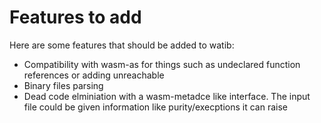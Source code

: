 # Features to add
Here are some features that should be added to watib:
+ Compatibility with wasm-as for things such as undeclared function references
  or adding unreachable
+ Binary files parsing
+ Dead code elminiation with a wasm-metadce like interface. The input file could
  be given information like purity/execptions it can raise
